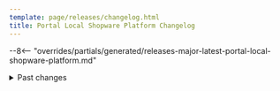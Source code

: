 ```yaml
---
template: page/releases/changelog.html
title: Portal Local Shopware Platform Changelog
---
```


--8<-- "overrides/partials/generated/releases-major-latest-portal-local-shopware-platform.md"

<details>
  <summary>
    Past changes
  </summary>

--8<-- "overrides/partials/generated/releases-major-previously-portal-local-shopware-platform.md"

</details>
